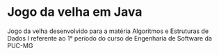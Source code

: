 # Jogo da velha em Java
Jogo da velha desenvolvido para a matéria Algoritmos e Estruturas de Dados I referente ao 1° período do curso de Engenharia de Software da PUC-MG
